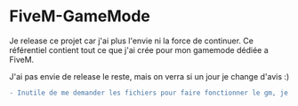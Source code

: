 # FiveM-GameMode
Je release ce projet car j'ai plus l'envie ni la force de continuer. Ce référentiel contient tout ce que j'ai crée pour mon gamemode dédiée a FiveM.


J'ai pas envie de release le reste, mais on verra si un jour je change d'avis :)


```diff
- Inutile de me demander les fichiers pour faire fonctionner le gm, je ne les release pas pour le moment
```
